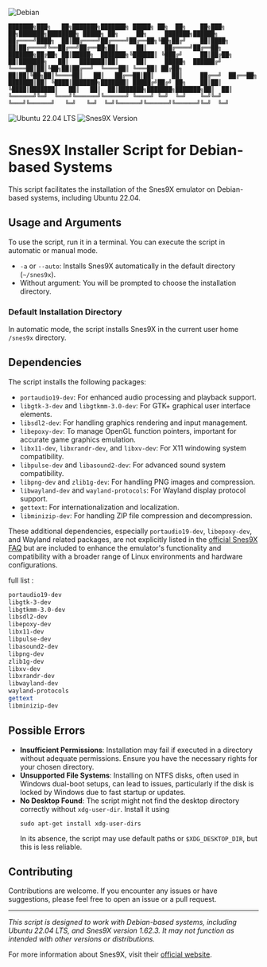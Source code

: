 ![Debian](https://img.shields.io/badge/Debian_Based_Systems-red)
```
███████╗███╗   ██╗███████╗███████╗ █████╗ ██╗  ██╗    ██╗███╗   ██╗███████╗████████╗ █████╗ ██╗     ██╗     ███████╗██████╗ 
██╔════╝████╗  ██║██╔════╝██╔════╝██╔══██╗╚██╗██╔╝    ██║████╗  ██║██╔════╝╚══██╔══╝██╔══██╗██║     ██║     ██╔════╝██╔══██╗
███████╗██╔██╗ ██║█████╗  ███████╗╚██████║ ╚███╔╝     ██║██╔██╗ ██║███████╗   ██║   ███████║██║     ██║     █████╗  ██████╔╝
╚════██║██║╚██╗██║██╔══╝  ╚════██║ ╚═══██║ ██╔██╗     ██║██║╚██╗██║╚════██║   ██║   ██╔══██║██║     ██║     ██╔══╝  ██╔══██╗
███████║██║ ╚████║███████╗███████║ █████╔╝██╔╝ ██╗    ██║██║ ╚████║███████║   ██║   ██║  ██║███████╗███████╗███████╗██║  ██║
╚══════╝╚═╝  ╚═══╝╚══════╝╚══════╝ ╚════╝ ╚═╝  ╚═╝    ╚═╝╚═╝  ╚═══╝╚══════╝   ╚═╝   ╚═╝  ╚═╝╚══════╝╚══════╝╚══════╝╚═╝  ╚═╝
```
![Ubuntu 22.04 LTS](https://img.shields.io/badge/Ubuntu-22.04_LTS-grey?colorA=orange)
![Snes9X Version](https://img.shields.io/badge/Snes9X-1.62.3-grey?colorA=purple)

# Snes9X Installer Script for Debian-based Systems

This script facilitates the installation of the Snes9X emulator on Debian-based systems, including Ubuntu 22.04.

## Usage and Arguments

To use the script, run it in a terminal. You can execute the script in automatic or manual mode.

- `-a` or `--auto`: Installs Snes9X automatically in the default directory (`~/snes9x`).
- Without argument: You will be prompted to choose the installation directory.

### Default Installation Directory

In automatic mode, the script installs Snes9X in the current user home `/snes9x` directory.

## Dependencies

The script installs the following packages:


- `portaudio19-dev`: For enhanced audio processing and playback support.
- `libgtk-3-dev` and `libgtkmm-3.0-dev`: For GTK+ graphical user interface elements.
- `libsdl2-dev`: For handling graphics rendering and input management.
- `libepoxy-dev`: To manage OpenGL function pointers, important for accurate game graphics emulation.
- `libx11-dev`, `libxrandr-dev`, and `libxv-dev`: For X11 windowing system compatibility.
- `libpulse-dev` and `libasound2-dev`: For advanced sound system compatibility.
- `libpng-dev` and `zlib1g-dev`: For handling PNG images and compression.
- `libwayland-dev` and `wayland-protocols`: For Wayland display protocol support.
- `gettext`: For internationalization and localization.
- `libminizip-dev`: For handling ZIP file compression and decompression.

These additional dependencies, especially `portaudio19-dev`, `libepoxy-dev`, and Wayland related packages, are not explicitly listed in the [official Snes9X FAQ](https://github.com/snes9xgit/snes9x/wiki/Compiling) but are included to enhance the emulator's functionality and compatibility with a broader range of Linux environments and hardware configurations.

full list : 
```bash
portaudio19-dev 
libgtk-3-dev
libgtkmm-3.0-dev
libsdl2-dev
libepoxy-dev
libx11-dev
libpulse-dev
libasound2-dev
libpng-dev
zlib1g-dev
libxv-dev
libxrandr-dev
libwayland-dev
wayland-protocols
gettext
libminizip-dev
```

## Possible Errors

- **Insufficient Permissions**: Installation may fail if executed in a directory without adequate permissions. Ensure you have the necessary rights for your chosen directory.
- **Unsupported File Systems**: Installing on NTFS disks, often used in Windows dual-boot setups, can lead to issues, particularly if the disk is locked by Windows due to fast startup or updates.
- **No Desktop Found**: The script might not find the desktop directory correctly without `xdg-user-dir`. Install it using
    ```
    sudo apt-get install xdg-user-dirs
    ```
    In its absence, the script may use default paths or `$XDG_DESKTOP_DIR`, but this is less reliable.


## Contributing

Contributions are welcome. If you encounter any issues or have suggestions, please feel free to open an issue or a pull request.

---

*This script is designed to work with Debian-based systems, including Ubuntu 22.04 LTS, and Snes9X version 1.62.3. It may not function as intended with other versions or distributions.*

For more information about Snes9X, visit their [official website](https://www.snes9x.com/).
